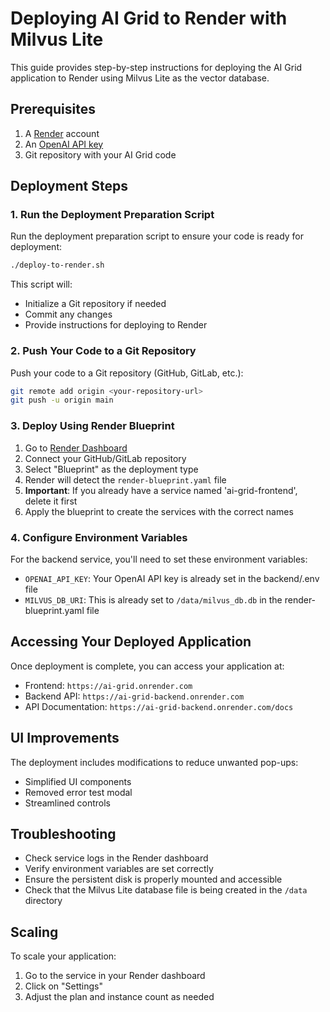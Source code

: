 # Deploying AI Grid to Render with Milvus Lite

This guide provides step-by-step instructions for deploying the AI Grid application to Render using Milvus Lite as the vector database.

## Prerequisites

1. A [Render](https://render.com) account
2. An [OpenAI API key](https://platform.openai.com/api-keys)
3. Git repository with your AI Grid code

## Deployment Steps

### 1. Run the Deployment Preparation Script

Run the deployment preparation script to ensure your code is ready for deployment:

```bash
./deploy-to-render.sh
```

This script will:
- Initialize a Git repository if needed
- Commit any changes
- Provide instructions for deploying to Render

### 2. Push Your Code to a Git Repository

Push your code to a Git repository (GitHub, GitLab, etc.):

```bash
git remote add origin <your-repository-url>
git push -u origin main
```

### 3. Deploy Using Render Blueprint

1. Go to [Render Dashboard](https://dashboard.render.com/select-repo)
2. Connect your GitHub/GitLab repository
3. Select "Blueprint" as the deployment type
4. Render will detect the `render-blueprint.yaml` file
5. **Important**: If you already have a service named 'ai-grid-frontend', delete it first
6. Apply the blueprint to create the services with the correct names

### 4. Configure Environment Variables

For the backend service, you'll need to set these environment variables:

- `OPENAI_API_KEY`: Your OpenAI API key is already set in the backend/.env file
- `MILVUS_DB_URI`: This is already set to `/data/milvus_db.db` in the render-blueprint.yaml file

## Accessing Your Deployed Application

Once deployment is complete, you can access your application at:

- Frontend: `https://ai-grid.onrender.com`
- Backend API: `https://ai-grid-backend.onrender.com`
- API Documentation: `https://ai-grid-backend.onrender.com/docs`

## UI Improvements

The deployment includes modifications to reduce unwanted pop-ups:
- Simplified UI components
- Removed error test modal
- Streamlined controls

## Troubleshooting

- Check service logs in the Render dashboard
- Verify environment variables are set correctly
- Ensure the persistent disk is properly mounted and accessible
- Check that the Milvus Lite database file is being created in the `/data` directory

## Scaling

To scale your application:

1. Go to the service in your Render dashboard
2. Click on "Settings"
3. Adjust the plan and instance count as needed
